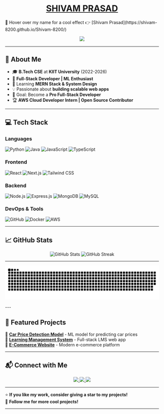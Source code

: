 <h1 align="center">
  <a href="#" id="name" onclick="spinName()"> SHIVAM PRASAD </a>
</h1>
🚀 Hover over my name for a cool effect 👉 [Shivam Prasad](https://shivam-8200.github.io/Shivam-8200/)

<p align="center">
  <img src="https://readme-typing-svg.herokuapp.com?font=Fira+Code&weight=600&size=22&pause=1000&color=00ADB5&center=true&vCenter=true&width=600&lines=Full+Stack+Developer+%7C+ML+Enthusiast;Passionate+about+Coding+and+Tech!;Building+awesome+projects+one+line+at+a+time!">
</p>

---

## 🌟 About Me
- 🎓 **B.Tech CSE** at **KIIT University** (2022-2026)
- 🚀 **Full-Stack Developer | ML Enthusiast**
- 🌱 Learning **MERN Stack & System Design**
- 💡 Passionate about **building scalable web apps**
- 🎯 Goal: Become a **Pro Full-Stack Developer**
- 🏆 **AWS Cloud Developer Intern | Open Source Contributor**

---

## 💻 Tech Stack
### **Languages**
![Python](https://img.shields.io/badge/Python-3776AB?style=for-the-badge&logo=python&logoColor=white)
![Java](https://img.shields.io/badge/Java-007396?style=for-the-badge&logo=java&logoColor=white)
![JavaScript](https://img.shields.io/badge/JavaScript-F7DF1E?style=for-the-badge&logo=javascript&logoColor=black)
![TypeScript](https://img.shields.io/badge/TypeScript-3178C6?style=for-the-badge&logo=typescript&logoColor=white)

### **Frontend**
![React](https://img.shields.io/badge/React-61DAFB?style=for-the-badge&logo=react&logoColor=black)
![Next.js](https://img.shields.io/badge/Next.js-000000?style=for-the-badge&logo=nextdotjs&logoColor=white)
![Tailwind CSS](https://img.shields.io/badge/Tailwind_CSS-06B6D4?style=for-the-badge&logo=tailwindcss&logoColor=white)

### **Backend**
![Node.js](https://img.shields.io/badge/Node.js-339933?style=for-the-badge&logo=nodedotjs&logoColor=white)
![Express.js](https://img.shields.io/badge/Express.js-000000?style=for-the-badge&logo=express&logoColor=white)
![MongoDB](https://img.shields.io/badge/MongoDB-4EA94B?style=for-the-badge&logo=mongodb&logoColor=white)
![MySQL](https://img.shields.io/badge/MySQL-4479A1?style=for-the-badge&logo=mysql&logoColor=white)

### **DevOps & Tools**
![GitHub](https://img.shields.io/badge/GitHub-181717?style=for-the-badge&logo=github&logoColor=white)
![Docker](https://img.shields.io/badge/Docker-2496ED?style=for-the-badge&logo=docker&logoColor=white)
![AWS](https://img.shields.io/badge/AWS-FF9900?style=for-the-badge&logo=amazonaws&logoColor=white)

---

## 📈 GitHub Stats
<p align="center">
  <img src="https://github-readme-stats.vercel.app/api?username=Shivam-8200&show_icons=true&theme=radical" width="48%" alt="GitHub Stats">
  <img src="https://github-readme-streak-stats.herokuapp.com/?user=Shivam-8200&theme=radical" width="48%" alt="GitHub Streak">
</p>

---
<div align="center">
  
  ![snake gif](https://github.com/Shivam-8200/Shivam-8200/blob/output/github-snake-dark.svg)

</div>
---

## 🚀 Featured Projects
🌟 **[Car Price Detection Model](https://github.com/Shivam-8200/Car-Price-Detection)** - ML model for predicting car prices  
🌟 **[Learning Management System](https://github.com/Shivam-8200/LMS)** - Full-stack LMS web app  
🌟 **[E-Commerce Website](https://github.com/Shivam-8200/E-Commerce)** - Modern e-commerce platform  

---

## 📬 Connect with Me
<p align="center">
  <a href="https://www.linkedin.com/in/shivamprasad/">
    <img src="https://img.shields.io/badge/LinkedIn-0A66C2?style=for-the-badge&logo=linkedin&logoColor=white">
  </a>
  <a href="mailto:shivamprasad@email.com">
    <img src="https://img.shields.io/badge/Email-D14836?style=for-the-badge&logo=gmail&logoColor=white">
  </a>
  <a href="https://github.com/Shivam-8200">
    <img src="https://img.shields.io/badge/GitHub-181717?style=for-the-badge&logo=github&logoColor=white">
  </a>
</p>

---

⭐ **If you like my work, consider giving a star to my projects!**  
🔔 **Follow me for more cool projects!**  

---
